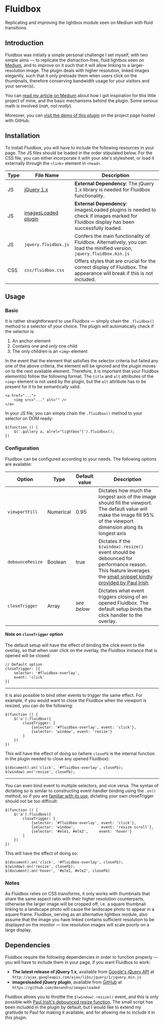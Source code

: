 # Fluidbox
Replicating and improving the lightbox module seen on Medium with fluid transitions.

## Introduction
Fluidbox was initially a simple personal challenge I set myself, with two simple aims &mdash; to replicate the distraction-free, fluid lightbox seen on [Medium](http://medium.com), and to improve on it such that it will allow linking to a larger-resolution image. The plugin deals with higher resolution, linked images elegantly, such that it only preloads them when users click on the thumbnails, therefore conserving bandwidth usage for your visitors and your server(s).

You can [read my article on Medium](https://medium.com/coding-design/9c7fe9db92c7) about how I got inspiration for this little project of mine, and the basic mechanisms behind the plugin. Some serious math is involved (*nah, not really*).

Moreover, you can [visit the demo of this plugin](http://terrymun.github.io/Fluidbox/) on the project page hosted with GitHub.

## Installation
To install Fluidbox, you will have to include the following resources in your page. The JS files should be loaded in the order stipulated below. For the CSS file, you can either incorporate it with your site's stylesheet, or load it externally through the `<link>` element in `<head>`.

| Type | File Name            | Description                                                                                                            |
|------|----------------------|------------------------------------------------------------------------------------------------------------------------|
| JS   | [jQuery 1.x](http://ajax.googleapis.com/ajax/libs/jquery/1/jquery.min.js) | **External Dependency**: The jQuery 1.x library is needed for Fluidbox functionality.       |
| JS   | [imagesLoaded plugin](https://github.com/desandro/imagesloaded)           | **External Dependency**: imagesLoaded plugins is needed to check if images marked for Fluidbox display has been successfully loaded.                  |
| JS   | `jquery.fluidbox.js` | Confers the main functionality of Fluidbox. Alternatively, you can load the minified version, `jquery.fluidbox.min.js` |
| CSS  | `css/fluidbox.css`   | Offers styles that are crucial for the correct display of Fluidbox. The appearance will break if this is not included. |

## Usage
### Basic
It is rather straightforward to use Fluidbox &mdash; simply chain the `.fluidbox()` method to a selector of your choice. The plugin will automatically check if the selector is:

1. An anchor element
2. Contains one and *only* one child
3. The only children is an `<img>` element

In the event that the element that satisfies the selector criteria but failed any one of the above criteria, the element will be ignored and the plugin moves on to the next available element. Therefore, it is important that your Fluidbox element(s) follow the following format. The `title` and `alt` attributes of the `<img>` element is not used by the plugin, but the `alt` attribute has to be present for it to be semantically valid.

    <a href="...">
        <img src="..." alt="" />
    </a>

In your JS file, you can simply chain the `.fluidbox()` method to your selector on DOM ready:

    $(function () {
        $('.gallery a, a[rel="lightbox"]').fluidbox();
    })

### Configuration
Fluidbox can be configured according to your needs. The following options are available:

| Option           | Type      | Default value | Description                           |
|------------------|-----------|---------------|---------------------------------------|
| `viewportFill`   | Numerical | 0.95          | Dictates how much the longest axis of the image should fill the viewport. The default value will make the image fill 95% of the viewport dimension along its longest axis |
| `debounceResize` | Boolean   | true          | Dictates if the `$(window).resize()` event should be debounced for performance reason. This feature leverages the [small snippet kindly provided by Paul Irish](http://www.paulirish.com/2009/throttled-smartresize-jquery-event-handler/). |
| `closeTrigger`   | Array     | *see below*  | Dictates what event triggers closing of an opened Fluidbox. The default setup binds the click handler to the overlay. |

#### Note on `closeTrigger` option
The default setup will have the effect of binding the click event to the overlay, so that when user click on the overlay, the Fluidbox instance that is opened will be closed:

    // Default option
    closeTrigger: [{
        selector: '#fluidbox-overlay',
        event: 'click'
    }]

----

It is also possible to bind other events to trigger the same effect. For example, if you would want to close the Fluidbox when the viewport is resized, you can do the following:

    $(function () {
        $('a').fluidbox({
            closeTrigger: [
                {selector: '#fluidbox-overlay', event: 'click'},
                {selector: 'window', event: 'resize'}
            ]
        })
    })

This will have the effect of doing so (where `closeFb` is the internal function in the plugin needed to close any opened Fluidbox):

    $(document).on('click', '#fluidbox-overlay', closeFb);
    $(window).on('resize', closeFb);

----

You can even bind event to multiple selectors, and vice versa. The syntax of dictating so is similar to constructing event handler binding using the `.on()` method, so if you are [familiar with its use](http://api.jquery.com/on/), dictating your own closeTrigger should not be too difficult:

    $(function () {
        $('a').fluidbox({
            closeTrigger: [
                {selector: '#fluidbox-overlay', event: 'click'},
                {selector: 'window',            event: 'resize scroll'},
                {selector: '#ele1, #ele2',     event: 'hover'}
            ]
        })
    })

This will have the effect of doing so:

    $(document).on('click', '#fluidbox-overlay', closeFb);
    $(window).on('resize', closeFb);
    $(document).on('hover', '#ele1, #ele2', closeFb)

### Notes
As Fluidbox relies on CSS transforms, it only works with thumbnails that share the same aspect ratio with their higher resolution counterparts, otherwise the larger image will be cropped off, i.e. a square thumbnail linking to a landscape photo will cause the landscape photo to appear in a square frame. Fluidbox, serving as an alternative lightbox module, also assume that the image you have linked contains sufficient resolution to be displayed on the monitor &mdash; low resolution images will scale poorly on a large display.

## Dependencies
Fluidbox require the following dependencies in order to function properly &mdash; you will have to include them in your page, if you want Fluidbox to work:

- **The latest release of jQuery 1.x**, available from [Google's jQuery API](http://ajax.googleapis.com/ajax/libs/jquery/1/jquery.min.js) at `http://ajax.googleapis.com/ajax/libs/jquery/1/jquery.min.js`
- **imagesloaded jQuery plugin**, available from [GitHub](https://github.com/desandro/imagesloaded) at `https://github.com/desandro/imagesloaded`

Fluidbox allows you to throttle the `$(window).resize()` event, and this is only possible with [Paul Irish's debounced resize function](http://www.paulirish.com/2009/throttled-smartresize-jquery-event-handler/). The small script has been included in the plugin by default, but I would like to extend my gratitude to Paul for making it available, and for allowing me to include it in this plugin.
